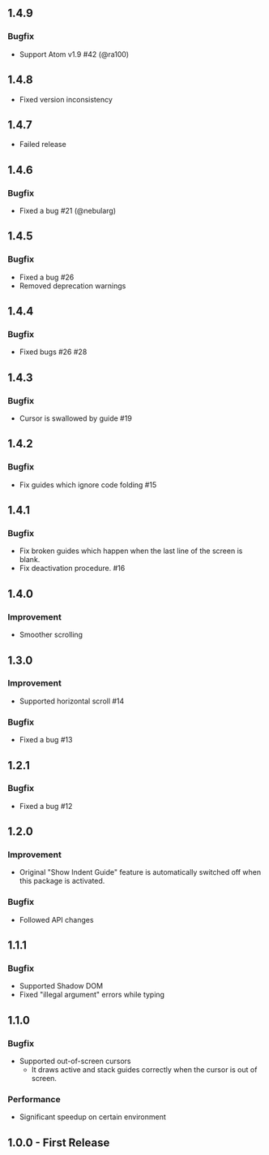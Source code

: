 ## 1.4.9
### Bugfix

* Support Atom v1.9 #42 (@ra100)

## 1.4.8

* Fixed version inconsistency

## 1.4.7

* Failed release

## 1.4.6
### Bugfix

* Fixed a bug #21 (@nebularg)

## 1.4.5
### Bugfix

* Fixed a bug #26
* Removed deprecation warnings

## 1.4.4
### Bugfix

* Fixed bugs #26 #28

## 1.4.3
### Bugfix

* Cursor is swallowed by guide #19

## 1.4.2
### Bugfix

* Fix guides which ignore code folding #15

## 1.4.1
### Bugfix

* Fix broken guides which happen when the last line of the screen is blank.
* Fix deactivation procedure. #16

## 1.4.0
### Improvement

* Smoother scrolling

## 1.3.0
### Improvement

* Supported horizontal scroll #14

### Bugfix

* Fixed a bug #13

## 1.2.1
### Bugfix

* Fixed a bug #12

## 1.2.0
### Improvement

* Original "Show Indent Guide" feature is automatically switched off when this package is activated.

### Bugfix

* Followed API changes

## 1.1.1
### Bugfix

* Supported Shadow DOM
* Fixed "illegal argument" errors while typing

## 1.1.0
### Bugfix

* Supported out-of-screen cursors
  * It draws active and stack guides correctly when the cursor is out of screen.

### Performance

* Significant speedup on certain environment

## 1.0.0 - First Release
